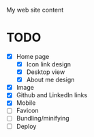 My web site content

# TODO
- [x] Home page
    - [x] Icon link design
    - [x] Desktop view
    - [x] About me design
- [x] Image
- [x] Github and LinkedIn links
- [x] Mobile
- [ ] Favicon
- [ ] Bundling/minifying
- [ ] Deploy